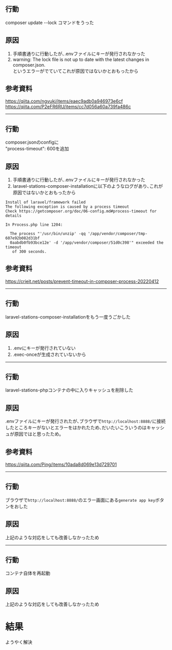 ## 行動
composer update --lock コマンドをうった

## 原因
1. 手順書通りに行動したが､.envファイルにキーが発行されなかった
2. warning: The lock file is not up to date with the latest changes in composer.json.  
というエラーがでていてこれが原因ではないかとおもったから

## 参考資料
https://qiita.com/ngyuki/items/eaec9adb0a946973e6cf  
https://qiita.com/P2eFR6RU/items/cc7d056a60a739fa486c  

---
## 行動
composer.jsonのconfigに  
"process-timeout": 600を追加

## 原因
1. 手順書通りに行動したが､.envファイルにキーが発行されなかった
2. laravel-stations-composer-installationに以下のようなログがあり､これが原因ではないかとおもったから
```
Install of laravel/framework failed
The following exception is caused by a process timeout
Check https://getcomposer.org/doc/06-config.md#process-timeout for details

In Process.php line 1204:
                                                                               
  The process "'/usr/bin/unzip' -qq '/app/vendor/composer/tmp-607e92b082d31bf  
  0aabdb0fb93bce12e' -d '/app/vendor/composer/51d0c398'" exceeded the timeout  
   of 300 seconds.
```

## 参考資料
https://crieit.net/posts/prevent-timeout-in-composer-process-20220412

---
## 行動
laravel-stations-composer-installationをもう一度うごかした

## 原因
1. .envにキーが発行されていない
2. .exec-onceが生成されていないから
---

## 行動
laravel-stations-phpコンテナの中に入りキャッシュを削除した

## 原因
.envファイルにキーが発行されたが､ブラウザで`http://localhost:8888/`に接続したところキーがないとエラーをはかれたため､だいたいこういうのはキャッシュが原因ではと思ったため｡

## 参考資料
https://qiita.com/Ping/items/10ada8d069e13d729701

---

## 行動
ブラウザで`http://localhost:8888/`のエラー画面にある`generate app key`ボタンをおした

## 原因
上記のような対応をしても改善しなかったため

---

## 行動
コンテナ自体を再起動

## 原因
上記のような対応をしても改善しなかったため

# 結果
ようやく解決
